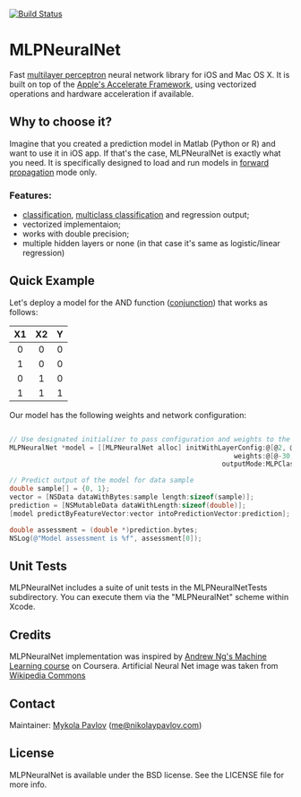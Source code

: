 [![Build Status](https://travis-ci.org/nikolaypavlov/neural-net-for-iOS.png?branch=master)](https://travis-ci.org/nikolaypavlov/neural-net-for-iOS)
# MLPNeuralNet
Fast [multilayer perceptron](http://en.wikipedia.org/wiki/Multilayer_perceptron) neural network library for iOS and Mac OS X. It is built on top of the [Apple's Accelerate Framework](https://developer.apple.com/library/ios/documentation/Accelerate/Reference/AccelerateFWRef/_index.html), using vectorized operations and hardware acceleration if available.

## Why to choose it?
Imagine that you created a prediction model in Matlab (Python or R) and want to use it in iOS app. If that's the case, MLPNeuralNet is exactly what you need. It is specifically designed to load and run models in [forward propagation](http://en.wikipedia.org/wiki/Backpropagation#Phase_1:_Propagation) mode only.

### Features:
- [classification](http://en.wikipedia.org/wiki/Binary_classification), [multiclass classification](http://en.wikipedia.org/wiki/Multiclass_classification) and regression output;
- vectorized implementaion;
- works with double precision;
- multiple hidden layers or none (in that case it's same as logistic/linear regression)

## Quick Example
Let's deploy a model for the AND function ([conjunction](http://en.wikipedia.org/wiki/Logical_conjunction)) that works as follows: 

|X1 |X2 | Y |
|:-:|:-:|:-:|
| 0 | 0 | 0 |
| 1 | 0 | 0 |
| 0 | 1 | 0 |
| 1 | 1 | 1 |

Our model has the following weights and network configuration:


```objectivec

// Use designated initializer to pass configuration and weights to the model
MLPNeuralNet *model = [[MLPNeuralNet alloc] initWithLayerConfig:@[@2, @1] 
                                                        weights:@[@-30, @20, @20] 
                                                     outputMode:MLPClassification];

// Predict output of the model for data sample
double sample[] = {0, 1};
vector = [NSData dataWithBytes:sample length:sizeof(sample)];
prediction = [NSMutableData dataWithLength:sizeof(double)];
[model predictByFeatureVector:vector intoPredictionVector:prediction];

double assessment = (double *)prediction.bytes;
NSLog(@"Model assessment is %f", assessment[0]);

```

## Unit Tests
MLPNeuralNet includes a suite of unit tests in the MLPNeuralNetTests subdirectory. You can execute them via the "MLPNeuralNet" scheme within Xcode.

## Credits
MLPNeuralNet implementation was inspired by [Andrew Ng's Machine Learning course](https://www.coursera.org/course/ml) on Coursera.
Artificial Neural Net image was taken from [Wikipedia Commons](http://en.wikipedia.org/wiki/File:Artificial_neural_network.svg)

## Contact

Maintainer: [Mykola Pavlov](http://github.com/nikolaypavlov/) (me@nikolaypavlov.com)

## License
MLPNeuralNet is available under the BSD license. See the LICENSE file for more info.

